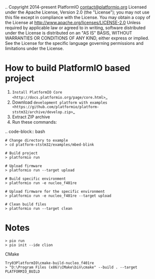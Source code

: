 ..  Copyright 2014-present PlatformIO <contact@platformio.org>
    Licensed under the Apache License, Version 2.0 (the "License");
    you may not use this file except in compliance with the License.
    You may obtain a copy of the License at
       http://www.apache.org/licenses/LICENSE-2.0
    Unless required by applicable law or agreed to in writing, software
    distributed under the License is distributed on an "AS IS" BASIS,
    WITHOUT WARRANTIES OR CONDITIONS OF ANY KIND, either express or implied.
    See the License for the specific language governing permissions and
    limitations under the License.

How to build PlatformIO based project
=====================================

1. `Install PlatformIO Core <http://docs.platformio.org/page/core.html>`_
2. Download `development platform with examples <https://github.com/platformio/platform-ststm32/archive/develop.zip>`_
3. Extract ZIP archive
4. Run these commands:

.. code-block:: bash

    # Change directory to example
    > cd platform-ststm32/examples/mbed-blink

    # Build project
    > platformio run

    # Upload firmware
    > platformio run --target upload

    # Build specific environment
    > platformio run -e nucleo_f401re

    # Upload firmware for the specific environment
    > platformio run -e nucleo_f401re --target upload

    # Clean build files
    > platformio run --target clean

Notes	
=====================================
	
	> pio run
	> pio init --ide clion
	
CMake

    Try03PlatformIO\cmake-build-nucleo_f401re
    > "D:\Program Files (x86)\CMake\bin\cmake" --build . --target PLATFORMIO_BUILD	
	